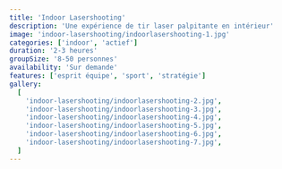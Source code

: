 ```yaml
---
title: 'Indoor Lasershooting'
description: 'Une expérience de tir laser palpitante en intérieur'
image: 'indoor-lasershooting/indoorlasershooting-1.jpg'
categories: ['indoor', 'actief']
duration: '2-3 heures'
groupSize: '8-50 personnes'
availability: 'Sur demande'
features: ['esprit équipe', 'sport', 'stratégie']
gallery:
  [
    'indoor-lasershooting/indoorlasershooting-2.jpg',
    'indoor-lasershooting/indoorlasershooting-3.jpg',
    'indoor-lasershooting/indoorlasershooting-4.jpg',
    'indoor-lasershooting/indoorlasershooting-5.jpg',
    'indoor-lasershooting/indoorlasershooting-6.jpg',
    'indoor-lasershooting/indoorlasershooting-7.jpg',
  ]
---
```

